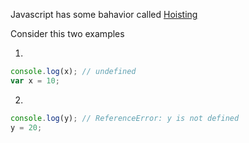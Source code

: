 Javascript has some bahavior called [Hoisting](https://developer.mozilla.org/en-US/docs/Glossary/Hoisting) 

Consider this two examples 

1. 
```javascript
console.log(x); // undefined
var x = 10;

```
2. 
```javascript
console.log(y); // ReferenceError: y is not defined
y = 20;
```